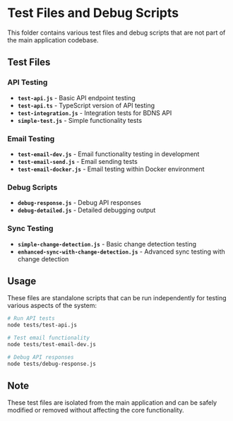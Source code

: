 # Test Files and Debug Scripts

This folder contains various test files and debug scripts that are not part of the main application codebase.

## Test Files

### API Testing
- **`test-api.js`** - Basic API endpoint testing
- **`test-api.ts`** - TypeScript version of API testing  
- **`test-integration.js`** - Integration tests for BDNS API
- **`simple-test.js`** - Simple functionality tests

### Email Testing
- **`test-email-dev.js`** - Email functionality testing in development
- **`test-email-send.js`** - Email sending tests
- **`test-email-docker.js`** - Email testing within Docker environment

### Debug Scripts
- **`debug-response.js`** - Debug API responses
- **`debug-detailed.js`** - Detailed debugging output

### Sync Testing
- **`simple-change-detection.js`** - Basic change detection testing
- **`enhanced-sync-with-change-detection.js`** - Advanced sync testing with change detection

## Usage

These files are standalone scripts that can be run independently for testing various aspects of the system:

```bash
# Run API tests
node tests/test-api.js

# Test email functionality
node tests/test-email-dev.js

# Debug API responses
node tests/debug-response.js
```

## Note

These test files are isolated from the main application and can be safely modified or removed without affecting the core functionality.